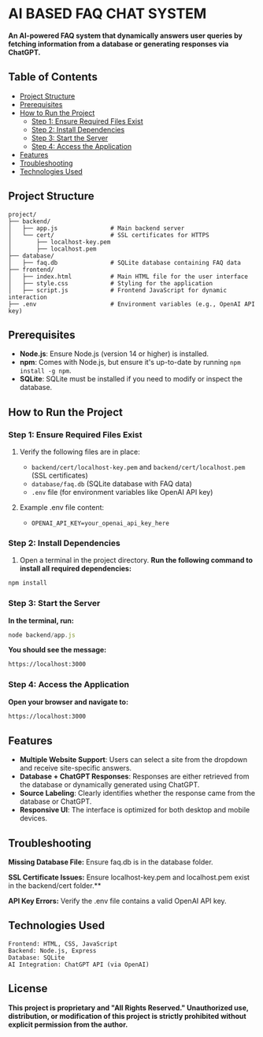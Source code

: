 # AI BASED FAQ CHAT SYSTEM
**An AI-powered FAQ system that dynamically answers user queries by fetching information from a database or generating responses via ChatGPT.**

## Table of Contents
- [Project Structure]()
- [Prerequisites]()
- [How to Run the Project]()
  - [Step 1: Ensure Required Files Exist]()
  - [Step 2: Install Dependencies]()
  - [Step 3: Start the Server]()
  - [Step 4: Access the Application]()
- [Features]()
- [Troubleshooting]()
- [Technologies Used]()

## Project Structure
```plaintext
project/
├── backend/
│   ├── app.js               # Main backend server
│   └── cert/                # SSL certificates for HTTPS
│       ├── localhost-key.pem
│       ├── localhost.pem
├── database/
│   ├── faq.db               # SQLite database containing FAQ data
├── frontend/
│   ├── index.html           # Main HTML file for the user interface
│   ├── style.css            # Styling for the application
│   ├── script.js            # Frontend JavaScript for dynamic interaction
├── .env                     # Environment variables (e.g., OpenAI API key)
```

## Prerequisites
- **Node.js**: Ensure Node.js (version 14 or higher) is installed.
- **npm**: Comes with Node.js, but ensure it's up-to-date by running `npm install -g npm`.
- **SQLite**: SQLite must be installed if you need to modify or inspect the database.


## How to Run the Project
### Step 1: Ensure Required Files Exist
1. Verify the following files are in place:
   - `backend/cert/localhost-key.pem` and `backend/cert/localhost.pem` (SSL certificates)
   - `database/faq.db` (SQLite database with FAQ data)
   - `.env` file (for environment variables like OpenAI API key)

2. Example .env file content:
   - `OPENAI_API_KEY=your_openai_api_key_here`

### Step 2: Install Dependencies
1. Open a terminal in the project directory.
**Run the following command to install all required dependencies:**
```bash
npm install
```

### Step 3: Start the Server
**In the terminal, run:**
```javascript
node backend/app.js
```

**You should see the message:**
```bash
https://localhost:3000
```
### Step 4: Access the Application
**Open your browser and navigate to:**
```bash
https://localhost:3000
```

## Features

- **Multiple Website Support**: Users can select a site from the dropdown and receive site-specific answers.
- **Database + ChatGPT Responses**: Responses are either retrieved from the database or dynamically generated using ChatGPT.
- **Source Labeling**: Clearly identifies whether the response came from the database or ChatGPT.
- **Responsive UI**: The interface is optimized for both desktop and mobile devices.

## Troubleshooting
**Missing Database File:**
Ensure faq.db is in the database folder.

**SSL Certificate Issues:**
Ensure localhost-key.pem and localhost.pem exist in the backend/cert folder.**

**API Key Errors:**
Verify the .env file contains a valid OpenAI API key.

## Technologies Used
```plaintext
Frontend: HTML, CSS, JavaScript
Backend: Node.js, Express
Database: SQLite
AI Integration: ChatGPT API (via OpenAI)
```

## License
**This project is proprietary and "All Rights Reserved." Unauthorized use, distribution, or modification of this project is strictly prohibited without explicit permission from the author.**
